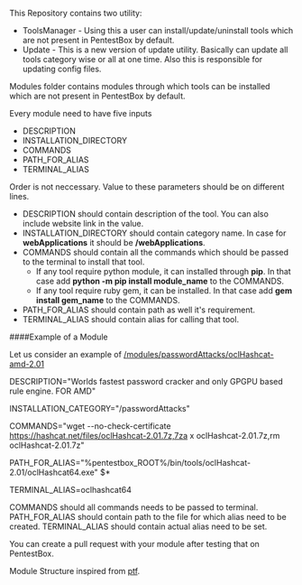 This Repository contains two utility:
* ToolsManager - Using this a user can install/update/uninstall tools which are not present in PentestBox by default. 
* Update - This is a new version of update utility. Basically can update all tools category wise or all at one time. Also this is responsible for updating config files.

Modules folder contains modules through which tools can be installed which are not present in PentestBox by default.

Every module need to have five inputs

* DESCRIPTION
* INSTALLATION_DIRECTORY
* COMMANDS
* PATH_FOR_ALIAS
* TERMINAL_ALIAS

Order is not neccessary. Value to these parameters should be on different lines.

* DESCRIPTION should contain description of the tool. You can also include website link in the value.
* INSTALLATION_DIRECTORY should contain category name. In case for **webApplications** it should be **/webApplications**.
* COMMANDS should contain all the commands which should be passed to the terminal to install that tool.
  * If any tool require python module, it can installed through **pip**. In that case add **python -m pip install module_name** to the COMMANDS.
  * If any tool require ruby gem, it can be installed. In that case add **gem install gem_name** to the COMMANDS.
* PATH_FOR_ALIAS should contain path as well it's requirement.
* TERMINAL_ALIAS should contain alias for calling that tool.

####Example of a Module

Let us consider an example of [/modules/passwordAttacks/oclHashcat-amd-2.01](https://github.com/PentestBox/scripts/blob/master/modules/passwordAttacks/oclhashcat-amd-2.01)

DESCRIPTION="Worlds fastest password cracker and only GPGPU based rule engine. FOR AMD"

INSTALLATION_CATEGORY="/passwordAttacks"

COMMANDS="wget --no-check-certificate https://hashcat.net/files/oclHashcat-2.01.7z,7za x oclHashcat-2.01.7z,rm oclHashcat-2.01.7z"

PATH_FOR_ALIAS="%pentestbox_ROOT%/bin/tools/oclHashcat-2.01/oclHashcat64.exe" $*

TERMINAL_ALIAS=oclhashcat64

COMMANDS should all commands needs to be passed to terminal.
PATH_FOR_ALIAS should contain path to the file for which alias need to be created.
TERMINAL_ALIAS should contain actual alias need to be set.

You can create a pull request with your module after testing that on PentestBox.

Module Structure inspired from [ptf](https://github.com/trustedsec/ptf).
